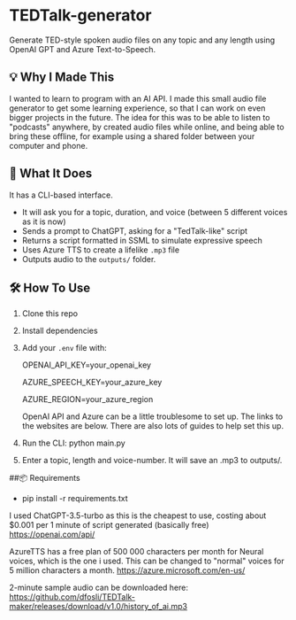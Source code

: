 # TEDTalk-generator

Generate TED-style spoken audio files on any topic and any length using OpenAI GPT and Azure Text-to-Speech.

## 💡 Why I Made This
I wanted to learn to program with an AI API. I made this small audio file generator to get some learning experience, so that 
I can work on even bigger projects in the future. The idea for this was to be able to listen to "podcasts" anywhere, by created audio files
while online, and being able to bring these offline, for example using a shared folder between your computer and phone.


## 🚀 What It Does
It has a CLI-based interface.
- It will ask you for a topic, duration, and voice (between 5 different voices as it is now)
- Sends a prompt to ChatGPT, asking for a "TedTalk-like" script
- Returns a script formatted in SSML to simulate expressive speech
- Uses Azure TTS to create a lifelike `.mp3` file
- Outputs audio to the `outputs/` folder.

## 🛠️ How To Use
1. Clone this repo  
2. Install dependencies  
3. Add your `.env` file with:
    
    OPENAI_API_KEY=your_openai_key
    
    AZURE_SPEECH_KEY=your_azure_key
    
    AZURE_REGION=your_azure_region

    OpenAI API and Azure can be a little troublesome to set up. The links to the websites are below. There are also lots of guides to help set this up.
4. Run the CLI:
    python main.py
5. Enter a topic, length and voice-number. It will save an .mp3 to outputs/.

##📦 Requirements
- pip install -r requirements.txt

I used ChatGPT-3.5-turbo as this is the cheapest to use, costing about $0.001 per 1 minute of script generated (basically free)
https://openai.com/api/

AzureTTS has a free plan of 500 000 characters per month for Neural voices, which is the one i used. This can be changed to "normal" voices
for 5 million characters a month.
https://azure.microsoft.com/en-us/

2-minute sample audio can be downloaded here: https://github.com/dfosli/TEDTalk-maker/releases/download/v1.0/history_of_ai.mp3